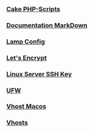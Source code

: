 ### [Cake PHP-Scripts](/sys-config/web/cakephp-scripts)

### [Documentation MarkDown](/sys-config/web/documentation-markdown)

### [Lamp Config](/sys-config/web/lamp-config)

### [Let's Encrypt](/sys-config/web/letsencrypt)

### [Linux Server SSH Key](/sys-config/web/linux-server-ssh-key)

### [UFW](/sys-config/web/ufw)

### [Vhost Macos](/sys-config/web/vhost-macos)

### [Vhosts](/sys-config/web/vhosts)
